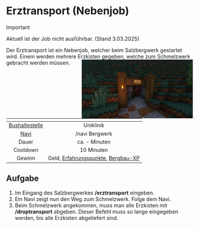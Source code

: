 # Erztransport (Nebenjob)
> [!IMPORTANT]
> Aktuell ist der Job nicht ausführbar. (Stand 3.03.2025)

Der Erztransport ist ein Nebenjob, welcher beim Salzbergwerk gestartet wird. Einem werden mehrere Erzkisten gegeben, welche zum Schmelzwerk gebracht werden müssen.  <img align="right" width="300" eight="150" src="../../../assets/image//nebenjobs/bergwerk.png">

| <!-- --> | <!-- --> |
| :-: | :-: |
| [Bushaltestelle](../../pages/öpnv/bus.md) | Uniklinik |
| [Navi](../../pages/allgemein/navigation.md) | /navi Bergwerk |
| Dauer | ca. - Minuten |
| Cooldown | 10 Minuten |
| Gewinn | Geld, [Erfahrungspunkte](../../pages/allgemein/level.md), [Bergbau-XP](../../pages/skills//bergbau.md) |

## Aufgabe
1. Im Eingang des Salzbergwerkes **/erztransport** eingeben.
2. Ein Navi zeigt nun den Weg zum Schmelzwerk. Folge dem Navi.
3. Beim Schmelzwerk angekommen, muss man alle Erzkisten mit **/droptransport** abgeben. Dieser Befehl muss so lange eingegeben werden, bis alle Erzkisten abgeliefert sind.
